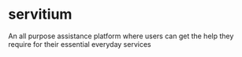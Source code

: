 # servitium
An all purpose assistance platform where users can get the help they require for their essential everyday services
